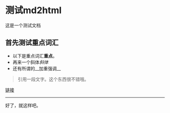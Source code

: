 # 测试md2html

这是一个测试文档

## 首先测试重点词汇

- 以下是重点词汇**重点**。
- 再来一个斜体*斜体*
- 还有所谓的__加重强调__

> 引用一段文字。这个东西很不错哦。

[链接](http://jiluzhe.net)

---

好了，就这样吧。



